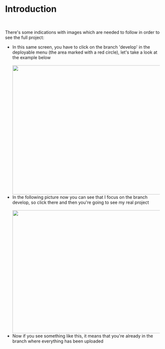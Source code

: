 <h1>Introduction</h1>
<br />
<p>There's some indications with images which are needed to follow in order to see the full project:</P>
<ul>
<li>In this same screen, you have to click on the branch 'develop' in the deployable menu (the area marked with a red circle), let's take a look at the example below</li>
 <br />
<img src='https://user-images.githubusercontent.com/90795981/191148114-74f2c2e1-33eb-423f-91e1-158cafcbc696.png' width='1000px' height='420px'/>
 <br />
<li>In the following picture now you can see that I focus on the branch develop, so click there and then you're going to see my real project</li>
 <br />
<img src='https://user-images.githubusercontent.com/90795981/191150411-e78e24f5-cd35-420c-ad1f-f649fb263d25.png' width='900px' height='400px'/>
 <br />
<li>Now if you see something like this, it means that you're already in the branch where everything has been uploaded</li>

